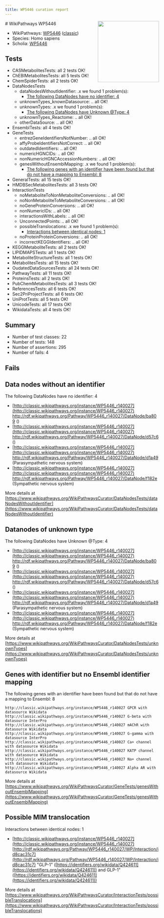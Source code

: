 ```yaml
---
title: WP5446 curation report
---
```


<img style="float: right; width: 200px" src="https://upload.wikimedia.org/wikipedia/commons/thumb/8/83/Wplogo_with_text_500.png/640px-Wplogo_with_text_500.png" />
# WikiPathways WP5446

* WikiPathways: [WP5446](https://wikipathways.org/pathways/WP5446) ([classic](https://classic.wikipathways.org/instance/WP5446))
* Species: Homo sapiens
* Scholia: [WP5446](https://scholia.toolforge.org/wikipathways/WP5446)
## Tests
* CASMetabolitesTests: all 2 tests OK!
* ChEBIMetabolitesTests: all 5 tests OK!
* ChemSpiderTests: all 2 tests OK!
* DataNodesTests
    * dataNodesWithoutIdentifier: .x we found 1 problem(s):
        * [The following DataNodes have no identifier: 4](#d2d32fa3)
    * unknownTypes_knownDatasource: .. all OK!
    * unknownTypes: .x we found 1 problem(s):
        * [The following DataNodes have Unknown @Type: 4](#839973e2)
    * unknownTypes_Reactome: .. all OK!
    * otherDataSource: .. all OK!
* EnsemblTests: all 4 tests OK!
* GeneTests
    * entrezGeneIdentifiersNotNumber: .. all OK!
    * affyProbeIdentifiersNotCorrect: .. all OK!
    * outdatedIdentifiers: .. all OK!
    * numericHGNCIDs: .. all OK!
    * nonNumericHGNCAccessionNumbers: .. all OK!
    * genesWithoutEnsemblMapping: .x we found 1 problem(s):
        * [The following genes with an identifier have been found but that do not have a mapping to Ensembl: 8](#40286d8a)
* GeneralTests: all 15 tests OK!
* HMDBSecMetabolitesTests: all 3 tests OK!
* InteractionTests
    * noMetaboliteToNonMetaboliteConversions: .. all OK!
    * noNonMetaboliteToMetaboliteConversions: .. all OK!
    * noGeneProteinConversions: .. all OK!
    * nonNumericIDs: .. all OK!
    * interactionsWithLabels: .. all OK!
    * UnconnectedPoints: .. all OK!
    * possibleTranslocations: .x we found 1 problem(s):
        * [Interactions between identical nodes: 1](#1c118206)
    * noProteinProteinConversions: .. all OK!
    * incorrectKEGGIdentifiers: .. all OK!
* KEGGMetaboliteTests: all 2 tests OK!
* LIPIDMAPSTests: all 1 tests OK!
* MetaboliteStructureTests: all 1 tests OK!
* MetabolitesTests: all 15 tests OK!
* OudatedDataSourcesTests: all 24 tests OK!
* PathwayTests: all 11 tests OK!
* ProteinsTests: all 2 tests OK!
* PubChemMetabolitesTests: all 3 tests OK!
* ReferencesTests: all 6 tests OK!
* Sec2PriProjectTests: all 6 tests OK!
* UniProtTests: all 5 tests OK!
* UnicodeTests: all 17 tests OK!
* WikidataTests: all 4 tests OK!


## Summary

* Number of test classes: 22
* Number of tests: 148
* Number of assertions: 295
* Number of fails: 4

## Fails

<a name="d2d32fa3" />

## Data nodes without an identifier

The following DataNodes have no identifier: 4

* [http://classic.wikipathways.org/instance/WP5446_r140027](http://classic.wikipathways.org/instance/WP5446_r140027) http://rdf.wikipathways.org/Pathway/WP5446_r140027/DataNode/ba809 ()
* [http://classic.wikipathways.org/instance/WP5446_r140027](http://classic.wikipathways.org/instance/WP5446_r140027) http://rdf.wikipathways.org/Pathway/WP5446_r140027/DataNode/d57c6 ()
* [http://classic.wikipathways.org/instance/WP5446_r140027](http://classic.wikipathways.org/instance/WP5446_r140027) http://rdf.wikipathways.org/Pathway/WP5446_r140027/DataNode/d1a49 (Parasympathetic
nervous 
system)
* [http://classic.wikipathways.org/instance/WP5446_r140027](http://classic.wikipathways.org/instance/WP5446_r140027) http://rdf.wikipathways.org/Pathway/WP5446_r140027/DataNode/f182e (Sympathetic 
nervous 
system)


More details at [https://www.wikipathways.org/WikiPathwaysCurator/DataNodesTests/dataNodesWithoutIdentifier](https://www.wikipathways.org/WikiPathwaysCurator/DataNodesTests/dataNodesWithoutIdentifier)

<a name="839973e2" />

## Datanodes of unknown type

The following DataNodes have Unknown @Type: 4

* [http://classic.wikipathways.org/instance/WP5446_r140027](http://classic.wikipathways.org/instance/WP5446_r140027) http://rdf.wikipathways.org/Pathway/WP5446_r140027/DataNode/ba809 ()
* [http://classic.wikipathways.org/instance/WP5446_r140027](http://classic.wikipathways.org/instance/WP5446_r140027) http://rdf.wikipathways.org/Pathway/WP5446_r140027/DataNode/d57c6 ()
* [http://classic.wikipathways.org/instance/WP5446_r140027](http://classic.wikipathways.org/instance/WP5446_r140027) http://rdf.wikipathways.org/Pathway/WP5446_r140027/DataNode/d1a49 (Parasympathetic
nervous 
system)
* [http://classic.wikipathways.org/instance/WP5446_r140027](http://classic.wikipathways.org/instance/WP5446_r140027) http://rdf.wikipathways.org/Pathway/WP5446_r140027/DataNode/f182e (Sympathetic 
nervous 
system)


More details at [https://www.wikipathways.org/WikiPathwaysCurator/DataNodesTests/unknownTypes](https://www.wikipathways.org/WikiPathwaysCurator/DataNodesTests/unknownTypes)

<a name="40286d8a" />

## Genes with identifier but no Ensembl identifier mapping

The following genes with an identifier have been found but that do not have a mapping to Ensembl: 8
```
http://classic.wikipathways.org/instance/WP5446_r140027 GPCR with datasource Wikidata
http://classic.wikipathways.org/instance/WP5446_r140027 G-beta with datasource InterPro
http://classic.wikipathways.org/instance/WP5446_r140027 mAChR with datasource Wikidata
http://classic.wikipathways.org/instance/WP5446_r140027 G-gamma with datasource InterPro
http://classic.wikipathways.org/instance/WP5446_r140027 Ca+ channel with datasource Wikidata
http://classic.wikipathways.org/instance/WP5446_r140027 KATP channel with datasource Wikidata
http://classic.wikipathways.org/instance/WP5446_r140027 Na+ channel with datasource Wikidata
http://classic.wikipathways.org/instance/WP5446_r140027 Alpha AR with datasource Wikidata
```

More details at [https://www.wikipathways.org/WikiPathwaysCurator/GeneTests/genesWithoutEnsemblMapping](https://www.wikipathways.org/WikiPathwaysCurator/GeneTests/genesWithoutEnsemblMapping)

<a name="1c118206" />

## Possible MIM translocation

Interactions between identical nodes: 1

* [http://classic.wikipathways.org/instance/WP5446_r140027](http://classic.wikipathways.org/instance/WP5446_r140027) [http://rdf.wikipathways.org/Pathway/WP5446_r140027/WP/Interaction/id8cac31c7](http://rdf.wikipathways.org/Pathway/WP5446_r140027/WP/Interaction/id8cac31c7) "GLP-1" ([https://identifiers.org/wikidata/Q424611](https://identifiers.org/wikidata/Q424611)) and 
GLP-1" ([https://identifiers.org/wikidata/Q424611](https://identifiers.org/wikidata/Q424611))


More details at [https://www.wikipathways.org/WikiPathwaysCurator/InteractionTests/possibleTranslocations](https://www.wikipathways.org/WikiPathwaysCurator/InteractionTests/possibleTranslocations)

